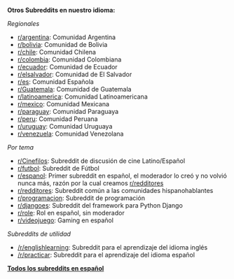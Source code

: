 **Otros Subreddits en nuestro idioma:**

*Regionales*

* [r/argentina](http://reddit.com/r/argentina): Comunidad Argentina
* [r/bolivia](http://reddit.com/r/bolivia): Comunidad de Bolivia
* [r/chile](http://reddit.com/r/chile): Comunidad Chilena
* [r/colombia](http://reddit.com/r/Colombia): Comunidad Colombiana
* [r/ecuador](http://reddit.com/r/ecuador): Comunidad de Ecuador
* [r/elsalvador](http://reddit.com/r/elsalvador): Comunidad de El Salvador
* [r/es](http://reddit.com/r/es): Comunidad Española
* [r/Guatemala](http://reddit.com/r/ecuador): Comunidad de Guatemala
* [r/latinoamerica](http://reddit.com/r/latinoamerica): Comunidad Latinoamericana
* [r/mexico](http://reddit.com/r/mexico): Comunidad Mexicana
* [r/paraguay](http://reddit.com/r/paraguay): Comunidad Paraguaya
* [r/peru](http://reddit.com/r/peru): Comunidad Peruana
* [r/uruguay](http://reddit.com/r/uruguay): Comunidad Uruguaya
* [r/venezuela](http://reddit.com/r/vzla): Comunidad Venezolana


*Por tema*

* [r/Cinefilos](http://www.reddit.com/r/Cinefilos): Subreddit de discusión de cine Latino/Español
* [r/futbol](http://www.reddit.com/r/futbol): Subreddit de Fútbol
* [r/espanol](http://reddit.com/r/espanol): Primer subreddit en español, el moderador lo creó y no volvió nunca más, razón por la cual creamos [r/redditores](http://reddit.com/r/redditores)
* [r/redditores](http://reddit.com/r/redditores): Subreddit común a las comunidades hispanohablantes
* [r/programacion](http://reddit.com/r/programacion): Subreddit de programación
* [r/djangoes](http://reddit.com/r/djangoes): Subreddit del framework para Python Django
* [r/role](http://reddit.com/r/role): Rol en español, sin moderador
* [r/videojuego](http://reddit.com/r/videojuego): Gaming en español


*Subreddits de utilidad*

* [/r/englishlearning](http://www.reddit.com/r/englishlearning): Subreddit para el aprendizaje del idioma inglés
* [/r/practicar](http://www.reddit.com/r/practicar): Subreddit para el aprendizaje del idioma español


**[Todos los subreddits en español](http://reddit.com/r/redditores+espanol+programacion+peru+mexico+latinoamerica+es+colombia+chile+argentina+uruguay+ecuador+bolivia+paraguay+venezuela+Guatemala+elsalvador+Cinefilos+futbol+role+djangoes+practicar)**
